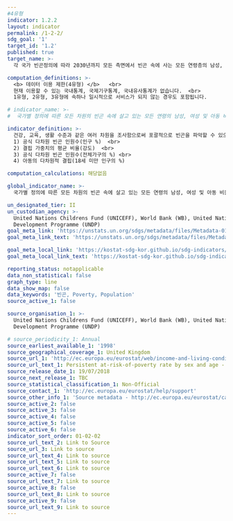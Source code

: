 ```yaml
---
#4유형
indicator: 1.2.2
layout: indicator
permalink: /1-2-2/
sdg_goal: '1'
target_id: '1.2'
published: true
target_name: >-
  각 국가 빈곤정의에 따라 2030년까지 모든 측면에서 빈곤 속에 사는 모든 연령층의 남성, 여성, 그리고 아동 비율을 최소 절반으로 감소

computation_definitions: >-
  <b> 데이터 이용 제한(4유형) </b>   <br>
  현재 이용할 수 있는 국내통계, 국제기구통계, 국내유사통계가 없습니다.  <br> 
  1유형, 2유형, 3유형에 속하나 일시적으로 서비스가 되지 않는 경우도 포함됩니다.

# indicator_name: >-
#  국가별 정의에 따른 모든 차원의 빈곤 속에 살고 있는 모든 연령의 남성, 여성 및 아동 비율

indicator_definition: >-
  건강, 교육, 생활 수준과 같은 여러 차원을 조사함으로써 포괄적으로 빈곤을 파악할 수 있으며, 아래 4가지 다차원적 빈곤 척도를 모니터링하여 파악합니다. <br>
  1) 공식 다차원 빈곤 인원수(인구 %)  <br>
  2) 결핍 가중치의 평균 비율(강도)  <br>
  3) 공식 다차원 빈곤 인원수(전체가구의 %) <br>
  4) 아동의 다차원적 결핍(18세 미만 인구의 %)

computation_calculations: 해당없음

global_indicator_name: >-
  국가별 정의에 따른 모든 차원의 빈곤 속에 살고 있는 모든 연령의 남성, 여성 및 아동 비율

un_designated_tier: II
un_custodian_agency: >-
  United Nations Childrens Fund (UNICEFF), World Bank (WB), United Nations
  Development Programme (UNDP)
goal_meta_link: 'https://unstats.un.org/sdgs/metadata/files/Metadata-01-02-02.pdf'
goal_meta_link_text: 'https://unstats.un.org/sdgs/metadata/files/Metadata-01-02-02.pdf'

goal_meta_local_link: 'https://kostat-sdg-kor.github.io/sdg-indicators/public/data/Metadata-01-02-02_KOR.pdf'
goal_meta_local_link_text: 'https://kostat-sdg-kor.github.io/sdg-indicators/public/data/Metadata-01-02-02_KOR.pdf'

reporting_status: notapplicable
data_non_statistical: false
graph_type: line
data_show_map: false
data_keywords: '빈곤, Poverty, Population'
source_active_1: false

source_organisation_1: >-
  United Nations Childrens Fund (UNICEFF), World Bank (WB), United Nations
  Development Programme (UNDP)

# source_periodicity_1: Annual
source_earliest_available_1: '1998'
source_geographical_coverage_1: United Kingdom
source_url_1: 'http://ec.europa.eu/eurostat/web/income-and-living-conditions/data/database'
source_url_text_1: Persistent at-risk-of-poverty rate by sex and age - EU-SILC survey (ilc_li21)
source_release_date_1: 19/07/2018
source_next_release_1: TBC
source_statistical_classification_1: Non-Official
source_contact_1: 'http://ec.europa.eu/eurostat/help/support'
source_other_info_1: 'Source metadata - http://ec.europa.eu/eurostat/cache/metadata/en/ilc_esms.htm'
source_active_2: false
source_active_3: false
source_active_4: false
source_active_5: false
source_active_6: false
indicator_sort_order: 01-02-02
source_url_text_2: Link to Source
source_url_3: Link to source
source_url_text_4: Link to source
source_url_text_5: Link to source
source_url_text_6: Link to source
source_active_7: false
source_url_text_7: Link to source
source_active_8: false
source_url_text_8: Link to source
source_active_9: false
source_url_text_9: Link to source
---
```

